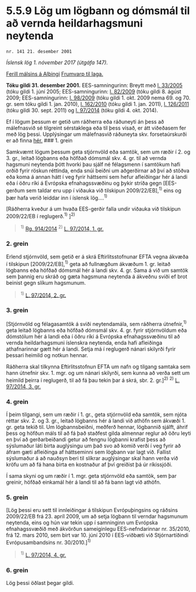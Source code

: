 # 5.5.9 Lög um lögbann og dómsmál til að vernda heildarhagsmuni neytenda

`nr. 141 21. desember 2001`

_Íslensk lög 1. nóvember 2017 (útgáfa 147)._

[Ferill málsins á Alþingi](https://www.althingi.is/thingstorf/thingmalalistar-eftir-thingum/ferill/?ltg=127&mnr=150)
[Frumvarp til laga.](https://www.althingi.is/altext/127/s/0150.html)

**Tóku gildi 31. desember 2001.**
EES-samningurinn:
Breytt með
[l. 33/2005](https://althingi.is/altext/stjt/2005.033.html) (tóku gildi 1. júní 2005;
EES-samningurinn:
[l. 82/2009](https://althingi.is/altext/stjt/2009.082.html) (tóku gildi 8. ágúst 2009;
EES-samningurinn:
[l. 98/2009](https://althingi.is/altext/stjt/2009.098.html) (tóku gildi 1. okt. 2009 nema 69. og 70. gr. sem tóku gildi 1. jan. 2010),
[l. 162/2010](https://althingi.is/altext/stjt/2010.162.html) (tóku gildi 1. jan. 2011),
[l. 126/2011](https://althingi.is/altext/stjt/2011.126.html) (tóku gildi 30. sept. 2011) og
[l. 97/2014](https://althingi.is/altext/stjt/2014.097.html) (tóku gildi 4. okt. 2014).

Ef í lögum þessum er getið um ráðherra eða ráðuneyti án þess að málefnasvið sé tilgreint sérstaklega eða til þess vísað, er átt viðeðasem fer með lög þessi. Upplýsingar um málefnasvið ráðuneyta skv. forsetaúrskurði er að finna [hér.](2017015.md) ### 1. grein

Samkvæmt lögum þessum geta stjórnvöld eða samtök, sem um ræðir í 2. og 3. gr., leitað lögbanns eða höfðað dómsmál skv. 4. gr. til að vernda hagsmuni neytenda þótt hvorki þau sjálf né félagsmenn í samtökum hafi orðið fyrir röskun réttinda, enda snúi beiðni um aðgerðirnar að því að stöðva eða koma á annan hátt í veg fyrir háttsemi sem hefur afleiðingar hér á landi eða í öðru ríki á Evrópska efnahagssvæðinu og þykir stríða gegn [EES-gerðum sem taldar eru upp í viðauka við tilskipun 2009/22/EB],<sup>1)</sup> eins og þær hafa verið leiddar inn í íslensk lög.…<sup>1)</sup> 

[Ráðherra kveður á um hvaða EES-gerðir falla undir viðauka við tilskipun 2009/22/EB í reglugerð.<sup>1)</sup> ]<sup>2)</sup> 

> <sup>1)</sup> [Rg. 914/2014](https://althingi.ishttps://www.reglugerd.is/reglugerdir/allar/nr/914-2014) <sup>2)</sup> [L. 97/2014, 1. gr.](https://althingi.is/altext/stjt/2014.097.html)

### 2. grein

Erlend stjórnvöld, sem getið er á skrá Eftirlitsstofnunar EFTA vegna ákvæða í tilskipun [2009/22/EB],<sup>1)</sup> geta að fullnægðum ákvæðum 1. gr. leitað lögbanns eða höfðað dómsmál hér á landi skv. 4. gr. Sama á við um samtök sem þannig eru skráð og gæta hagsmuna neytenda á ákveðnu sviði ef brot beinist gegn slíkum hagsmunum.

> <sup>1)</sup> [L. 97/2014, 2. gr.](https://althingi.is/altext/stjt/2014.097.html)

### 3. grein

[Stjórnvöld og félagasamtök á sviði neytendamála, sem ráðherra útnefnir,<sup>1)</sup> geta leitað lögbanns eða höfðað dómsmál skv. 4. gr. fyrir stjórnvöldum eða dómstólum hér á landi eða í öðru ríki á Evrópska efnahagssvæðinu til að vernda heildarhagsmuni íslenskra neytenda, enda hafi afleiðinga athafnarinnar gætt hér á landi. Setja má í reglugerð nánari skilyrði fyrir þessari heimild og notkun hennar.

Ráðherra skal tilkynna Eftirlitsstofnun EFTA um nafn og tilgang samtaka sem hann útnefnir skv. 1. mgr. og um nánari skilyrði, sem kunna að verða sett um heimild þeirra í reglugerð, til að fá þau tekin þar á skrá, sbr. 2. gr.]<sup>2)</sup>  <sup>2)</sup> [L. 97/2014, 3. gr.](https://althingi.is/altext/stjt/2014.097.html)

### 4. grein

Í þeim tilgangi, sem um ræðir í 1. gr., geta stjórnvöld eða samtök, sem njóta réttar skv. 2. og 3. gr., leitað lögbanns hér á landi við athöfn sem ákvæði 1. gr. geta tekið til. Um lögbannsbeiðni, meðferð hennar, lögbannið sjálft, áhrif þess og höfðun máls til að fá það staðfest gilda almennar reglur að öðru leyti en því að gerðarbeiðandi getur að fengnu lögbanni krafist þess að sýslumaður láti birta auglýsingu um það svo að komið verði í veg fyrir að áfram gæti afleiðinga af háttseminni sem lögbann var lagt við. Fallist sýslumaður á að nauðsyn beri til slíkrar auglýsingar skal hann verða við kröfu um að fá hana birta en kostnaður af því greiðist þá úr ríkissjóði.

Í sama skyni og um ræðir í 1. mgr. geta stjórnvöld eða samtök, sem þar greinir, höfðað einkamál hér á landi til að fá bann lagt við athöfn.

### 5. grein

[Lög þessi eru sett til innleiðingar á tilskipun Evrópuþingsins og ráðsins 2009/22/EB frá 23. apríl 2009, um að setja lögbann til verndar hagsmunum neytenda, eins og hún var tekin upp í samninginn um Evrópska efnahagssvæðið með ákvörðun sameiginlegu EES-nefndarinnar nr. 35/2010, frá 12. mars 2010, sem birt var 10. júní 2010 í EES-viðbæti við Stjórnartíðindi Evrópusambandsins nr. 30/2010.]<sup>1)</sup> 

> <sup>1)</sup> [L. 97/2014, 4. gr.](https://althingi.is/altext/stjt/2014.097.html)

### 6. grein

Lög þessi öðlast þegar gildi.
